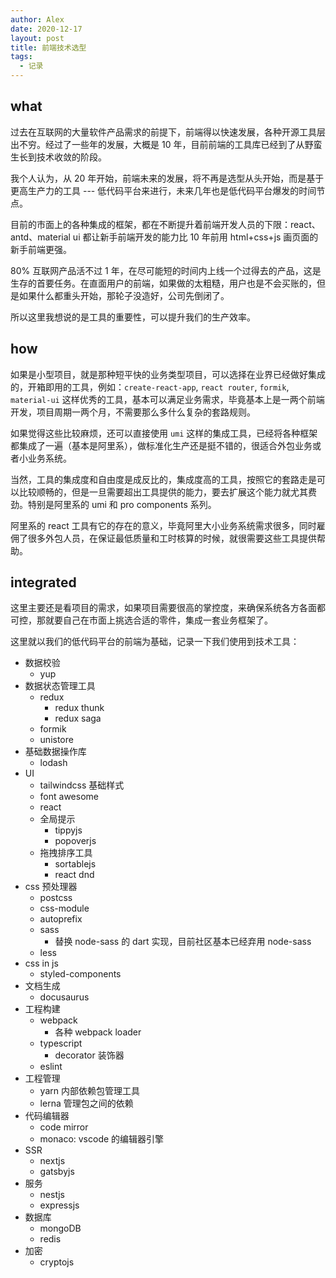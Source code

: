 ```yaml
---
author: Alex
date: 2020-12-17
layout: post
title: 前端技术选型
tags:
  - 记录
---
```


## what

过去在互联网的大量软件产品需求的前提下，前端得以快速发展，各种开源工具层出不穷。经过了一些年的发展，大概是 10 年，目前前端的工具库已经到了从野蛮生长到技术收敛的阶段。

我个人认为，从 20 年开始，前端未来的发展，将不再是选型从头开始，而是基于更高生产力的工具 --- 低代码平台来进行，未来几年也是低代码平台爆发的时间节点。

目前的市面上的各种集成的框架，都在不断提升着前端开发人员的下限：react、antd、material ui 都让新手前端开发的能力比 10 年前用 html+css+js 画页面的新手前端更强。

80% 互联网产品活不过 1 年，在尽可能短的时间内上线一个过得去的产品，这是生存的首要任务。在直面用户的前端，如果做的太粗糙，用户也是不会买账的，但是如果什么都重头开始，那轮子没造好，公司先倒闭了。

所以这里我想说的是工具的重要性，可以提升我们的生产效率。

## how

如果是小型项目，就是那种短平快的业务类型项目，可以选择在业界已经做好集成的，开箱即用的工具，例如：`create-react-app`, `react router`, `formik`, `material-ui` 这样优秀的工具，基本可以满足业务需求，毕竟基本上是一两个前端开发，项目周期一两个月，不需要那么多什么复杂的套路规则。

如果觉得这些比较麻烦，还可以直接使用 `umi` 这样的集成工具，已经将各种框架都集成了一遍（基本是阿里系），做标准化生产还是挺不错的，很适合外包业务或者小业务系统。

当然，工具的集成度和自由度是成反比的，集成度高的工具，按照它的套路走是可以比较顺畅的，但是一旦需要超出工具提供的能力，要去扩展这个能力就尤其费劲。特别是阿里系的 umi 和 pro components 系列。

阿里系的 react 工具有它的存在的意义，毕竟阿里大小业务系统需求很多，同时雇佣了很多外包人员，在保证最低质量和工时核算的时候，就很需要这些工具提供帮助。

## integrated

这里主要还是看项目的需求，如果项目需要很高的掌控度，来确保系统各方各面都可控，那就要自己在市面上挑选合适的零件，集成一套业务框架了。

这里就以我们的低代码平台的前端为基础，记录一下我们使用到技术工具：

- 数据校验
  - yup
- 数据状态管理工具
  - redux
    - redux thunk
    - redux saga
  - formik
  - unistore
- 基础数据操作库
  - lodash
- UI
  - tailwindcss 基础样式
  - font awesome
  - react
  - 全局提示
    - tippyjs
    - popoverjs
  - 拖拽排序工具
    - sortablejs
    - react dnd
- css 预处理器
  - postcss
  - css-module
  - autoprefix
  - sass
    - 替换 node-sass 的 dart 实现，目前社区基本已经弃用 node-sass
  - less
- css in js
  - styled-components
- 文档生成
  - docusaurus
- 工程构建
  - webpack
    - 各种 webpack loader
  - typescript
    - decorator 装饰器
  - eslint
- 工程管理
  - yarn 内部依赖包管理工具
  - lerna 管理包之间的依赖
- 代码编辑器
  - code mirror
  - monaco: vscode 的编辑器引擎
- SSR
  - nextjs
  - gatsbyjs
- 服务
  - nestjs
  - expressjs
- 数据库
  - mongoDB
  - redis
- 加密
  - cryptojs
